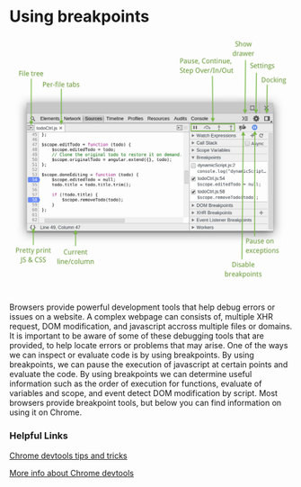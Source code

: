 # Using breakpoints

![](javascript-debugging-overview.jpg)

Browsers provide powerful development tools that help debug errors or issues on a website. A complex webpage can consists of, multiple XHR request, DOM modification, and javascript accross multiple files or domains. It is important to be aware of some of these debugging tools that are provided, to help locate errors or problems that may arise. One of the ways we can inspect or evaluate code is by using breakpoints. By using breakpoints, we can pause the execution of javascript at certain points and evaluate the code. By using breakpoints we can determine useful information such as the order of execution for functions, evaluate of variables and scope, and event detect DOM modification by script. Most browsers provide breakpoint tools, but below you can find information on using it on Chrome.

### Helpful Links

[Chrome devtools tips and tricks](https://developer.chrome.com/devtools/docs/tips-and-tricks)

[More info about Chrome devtools](https://developer.chrome.com/devtools/docs/javascript-debugging)

